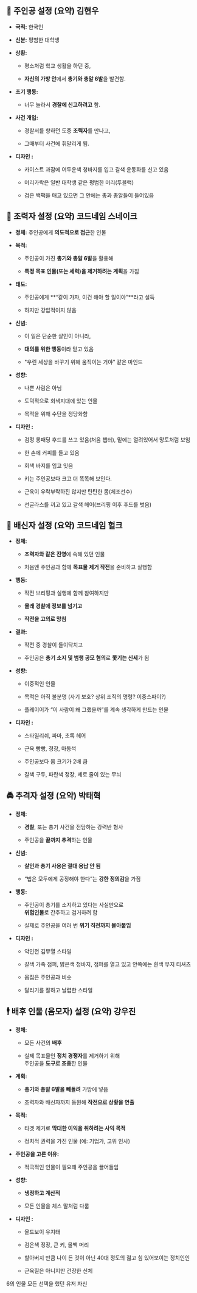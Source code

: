 ## **🎯 주인공 설정 (요약)** 김현우

* **국적:** 한국인

* **신분:** 평범한 대학생

* **상황:**

  * 평소처럼 학교 생활을 하던 중,

  * **자신의 가방 안**에서 **총기와 총알 6발**을 발견함.

* **초기 행동:**

  * 너무 놀라서 **경찰에 신고하려고** 함.

* **사건 개입:**

  * 경찰서를 향하던 도중 **조력자**를 만나고,

  * 그때부터 사건에 휘말리게 됨.

* **디자인 :**

  * 카이스트 과잠에 어두운색 청바지를 입고 갈색 운동화를 신고 있음
  
  * 머리카락은 일반 대학생 같은 평범한 머리(투블럭)

  * 검은 백팩을 매고 있으면 그 안에는 총과 총알들이 들어있음

## 

## 

## 

## 

## 

## 

## 

## 

## 

## **🧭 조력자 설정 (요약)** 코드네임 스네이크

* **정체:** 주인공에게 **의도적으로 접근**한 인물

* **목적:**

  * 주인공이 가진 **총기와 총알 6발**을 활용해

  * **특정 목표 인물(또는 세력)을 제거하려는 계획**을 가짐

* **태도:**

  * 주인공에게 \*\*“같이 가자, 이건 해야 할 일이야”\*\*라고 설득

  * 하지만 강압적이지 않음

* **신념:**

  * 이 일은 단순한 살인이 아니라,

  * **대의를 위한 행동**이라 믿고 있음

  * "우린 세상을 바꾸기 위해 움직이는 거야" 같은 마인드

* **성향:**

  * 나쁜 사람은 아님

  * 도덕적으로 회색지대에 있는 인물

  * 목적을 위해 수단을 정당화함

* **디자인 :**

  * 검정 롱패딩 후드를 쓰고 있음(처음 챕터), 밑에는 열려있어서 망토처럼 보임

  * 한 손에 커피를 들고 있음
  
  * 회색 바지를 입고 잇음
  
  * 키는 주인공보다 크고 더 똑똑해 보인다.
  
  * 근육이 우락부락하진 않지만 탄탄한 몸(체조선수)

  * 선글라스를 끼고 있고 갈색 헤어(브리핑 이후 후드를 벗음)


## 

## 

## 

## 

## 

## 

## **🦂 배신자 설정 (요약)** 코드네임 헐크

* **정체:**

  * **조력자와 같은 진영**에 속해 있던 인물

  * 처음엔 주인공과 함께 **목표물 제거 작전**을 준비하고 실행함

* **행동:**

  * 작전 브리핑과 실행에 함께 참여하지만

  * **몰래 경찰에 정보를 넘기고**

  * **작전을 고의로 망침**

* **결과:**

  * 작전 중 경찰이 들이닥치고

  * 주인공은 **총기 소지 및 범행 공모 혐의**로 **쫓기는 신세**가 됨


* **성향:**

  * 이중적인 인물

  * 목적은 아직 불분명 (자기 보호? 상위 조직의 명령? 이중스파이?)

  * 플레이어가 “이 사람이 왜 그랬을까”를 계속 생각하게 만드는 인물


* **디자인 :**

  * 스타일리쉬, 파마, 초록 헤어
  
  * 근육 빵빵, 정장, 마동석
  
  * 주인공보다 몸 크기가 2배 큼
  
  * 갈색 구두, 파란색 정장, 세로 줄이 있는 무늬


## 

## 

## 

## 

## 

## 

## **🚔 추격자 설정 (요약)** 박태혁

* **정체:**

  * **경찰**, 또는 총기 사건을 전담하는 강력반 형사

  * 주인공을 **끝까지 추격**하는 인물

* **신념:**

  * **살인과 총기 사용은 절대 용납 안 됨**

  * “법은 모두에게 공정해야 한다”는 **강한 정의감**을 가짐

* **행동:**

  * 주인공이 총기를 소지하고 있다는 사실만으로  
     **위험인물**로 간주하고 검거하려 함

  * 실제로 주인공을 여러 번 **위기 직전까지 몰아붙임**

  
* **디자인 :**

  * 악인전 김무열 스타일

  * 갈색 가죽 점퍼, 밝은색 청바지, 점퍼를 열고 있고 안쪽에는 흰색 무지 티셔츠

  * 몸집은 주인공과 비슷

  * 달리기를 잘하고 날렵한 스타일


## **🕴 배후 인물 (음모자) 설정 (요약)** 강우진

* **정체:**

  * 모든 사건의 **배후**

  * 실제 목표물인 **정치 경쟁자**를 제거하기 위해  
     주인공을 **도구로 조종**한 인물

* **계획:**

  * **총기와 총알 6발을 빼돌려** 가방에 넣음

  * 조력자와 배신자까지 동원해 **작전으로 상황을 연출**

* **목적:**

  * 타겟 제거로 **막대한 이익을 취하려는 사익 목적**

  * 정치적 권력을 가진 인물 (예: 기업가, 고위 인사)

* **주인공을 고른 이유:**

  * 적극적인 인물이 필요해 주인공을 끌어들임


* **성향:**

  * **냉정하고 계산적**

  * 모든 인물을 체스 말처럼 다룸
  
* **디자인 :**

  * 올드보이 유지태

  * 검은색 정장, 큰 키, 올백 머리 

  * 할아버지 만큼 나이 든 것이 아닌 40대 정도의 젊고 힘 있어보이는 정치인인

  * 근육질은 아니지만 건장한 신체

6의 인물 모든 선택을 했던 유저 자신


